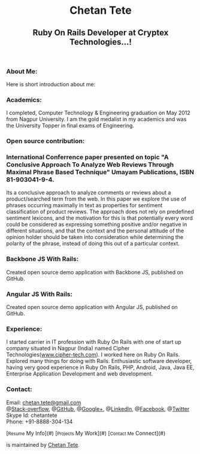 <header>

<div class="inner">

# Chetan Tete

## Ruby On Rails Developer at Cryptex Technologies...!

</header>

<div id="content-wrapper">

<div class="inner clearfix">

<section id="main-content">

### About Me:

Here is short introduction about me:  

### Academics:

I completed, Computer Technology & Engineering graduation on May 2012 from Nagpur University. I am the gold medalist in my academics and was the University Topper in final exams of Engineering.  

### Open source contribution:

### International Conferrence paper presented on topic "A Conclusive Approach To Analyze Web Reviews Through Maximal Phrase Based Technique" Umayam Publications, ISBN 81-903041-9-4.

Its a conclusive approach to analyze comments or reviews about a product/searched term from the web. In this paper we explore the use of phrases occurring maximally in text as properties for sentiment classification of product reviews. The approach does not rely on predefined sentiment lexicons, and the motivation for this is that potentially every word could be considered as expressing something positive and/or negative in different situations, and that the context and the personal attitude of the opinion holder should be taken into consideration while determining the polarity of the phrase, instead of doing this out of a particular context.  

### Backbone JS With Rails:

Created open source demo application with Backbone JS, published on GitHub.  

### Angular JS With Rails:

Created open source demo application with Angular JS, published on GitHub.  

### Experience:

I started carrier in IT profession with Ruby On Rails with one of start up company situated in Nagpur (India) named Cipher Technologies(www.cipher-tech.com). I worked here on Ruby On Rails. Explored many things for doing with Rails. Enthusiastic software developer, having very good experience in Ruby On Rails, PHP, Android, Java, Java EE, Enterprise Application Development and web development.  

### Contact:

Email: [chetan.tete@gmail.com](#)  
@[Stack-overflow](#), @[GitHub](https://github.com/chetantete), @[Google+](#), @[LinkedIn](#), @[Facebook](#), @[Twitter](#)  
Skype Id: <a>chetantete</a>  
Phone: <a>+91-8888-304-134</a>  

</section>

<aside id="sidebar">[<small>Resume</small> My Info](#) [<small>Projects</small> My Work](#) [<small>Contact Me</small> Connect](#)

[](https://github.com/chetantete/)is maintained by [Chetan Tete](https://github.com/chetantete).

</aside>

</div>

</div>

<script type="text/javascript">var gaJsHost = (("https:" == document.location.protocol) ? "https://ssl." : "http://www."); document.write(unescape("%3Cscript src='" + gaJsHost + "google-analytics.com/ga.js' type='text/javascript'%3E%3C/script%3E"));</script> <script type="text/javascript">try { var pageTracker = _gat._getTracker("UA-49040230-1"); pageTracker._trackPageview(); } catch(err) {}</script>
